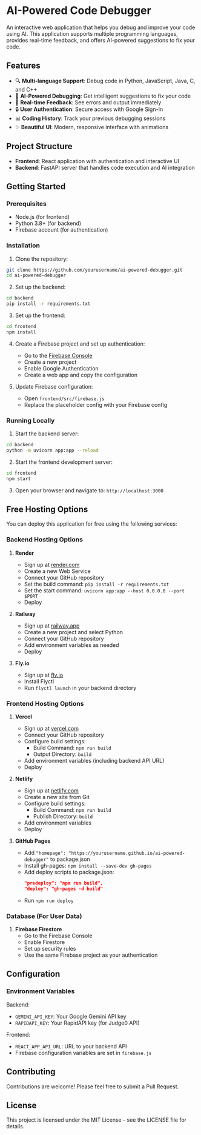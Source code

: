# AI-Powered Code Debugger

An interactive web application that helps you debug and improve your code using AI. This application supports multiple programming languages, provides real-time feedback, and offers AI-powered suggestions to fix your code.

## Features

- 🔍 **Multi-language Support**: Debug code in Python, JavaScript, Java, C, and C++
- 🤖 **AI-Powered Debugging**: Get intelligent suggestions to fix your code
- 🔄 **Real-time Feedback**: See errors and output immediately
- 🔒 **User Authentication**: Secure access with Google Sign-In
- 📊 **Coding History**: Track your previous debugging sessions
- ✨ **Beautiful UI**: Modern, responsive interface with animations

## Project Structure

- **Frontend**: React application with authentication and interactive UI
- **Backend**: FastAPI server that handles code execution and AI integration

## Getting Started

### Prerequisites

- Node.js (for frontend)
- Python 3.8+ (for backend)
- Firebase account (for authentication)

### Installation

1. Clone the repository:
```bash
git clone https://github.com/yourusername/ai-powered-debugger.git
cd ai-powered-debugger
```

2. Set up the backend:
```bash
cd backend
pip install -r requirements.txt
```

3. Set up the frontend:
```bash
cd frontend
npm install
```

4. Create a Firebase project and set up authentication:
   - Go to the [Firebase Console](https://console.firebase.google.com/)
   - Create a new project
   - Enable Google Authentication
   - Create a web app and copy the configuration

5. Update Firebase configuration:
   - Open `frontend/src/firebase.js`
   - Replace the placeholder config with your Firebase config

### Running Locally

1. Start the backend server:
```bash
cd backend
python -m uvicorn app:app --reload
```

2. Start the frontend development server:
```bash
cd frontend
npm start
```

3. Open your browser and navigate to: `http://localhost:3000`

## Free Hosting Options

You can deploy this application for free using the following services:

### Backend Hosting Options

1. **Render**
   - Sign up at [render.com](https://render.com)
   - Create a new Web Service
   - Connect your GitHub repository
   - Set the build command: `pip install -r requirements.txt`
   - Set the start command: `uvicorn app:app --host 0.0.0.0 --port $PORT`
   - Deploy

2. **Railway**
   - Sign up at [railway.app](https://railway.app)
   - Create a new project and select Python
   - Connect your GitHub repository
   - Add environment variables as needed
   - Deploy

3. **Fly.io**
   - Sign up at [fly.io](https://fly.io)
   - Install Flyctl
   - Run `flyctl launch` in your backend directory

### Frontend Hosting Options

1. **Vercel**
   - Sign up at [vercel.com](https://vercel.com)
   - Connect your GitHub repository
   - Configure build settings:
     - Build Command: `npm run build`
     - Output Directory: `build`
   - Add environment variables (including backend API URL)
   - Deploy

2. **Netlify**
   - Sign up at [netlify.com](https://netlify.com)
   - Create a new site from Git
   - Configure build settings:
     - Build Command: `npm run build`
     - Publish Directory: `build`
   - Add environment variables
   - Deploy

3. **GitHub Pages**
   - Add `"homepage": "https://yourusername.github.io/ai-powered-debugger"` to package.json
   - Install gh-pages: `npm install --save-dev gh-pages`
   - Add deploy scripts to package.json:
     ```json
     "predeploy": "npm run build",
     "deploy": "gh-pages -d build"
     ```
   - Run `npm run deploy`

### Database (For User Data)

1. **Firebase Firestore**
   - Go to the Firebase Console
   - Enable Firestore
   - Set up security rules
   - Use the same Firebase project as your authentication

## Configuration

### Environment Variables

Backend:
- `GEMINI_API_KEY`: Your Google Gemini API key
- `RAPIDAPI_KEY`: Your RapidAPI key (for Judge0 API)

Frontend:
- `REACT_APP_API_URL`: URL to your backend API
- Firebase configuration variables are set in `firebase.js`

## Contributing

Contributions are welcome! Please feel free to submit a Pull Request.

## License

This project is licensed under the MIT License - see the LICENSE file for details.
